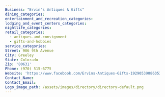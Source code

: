 ```yaml
---
Business: "Ervin's Antiques & Gifts"
dining_categories:
entertainment_and_recreation_categories:
lodging_and_event_centers_categories:
nightlife_categories:
retail_categories:
  - antiques-and-consignment
  - gifts-and-hobbies
service_categories:
Street: 906 9th Avenue
City: Greeley
State: Colorado
Zip: '80631'
Phone: (970) 515-6775
Website: 'https://www.facebook.com/Ervins-Antiques-Gifts-192905390863533/'
Contact_Name:
Contact_Email:
Logo_image_path: /assets/images/directory/directory-default.png
---
```



